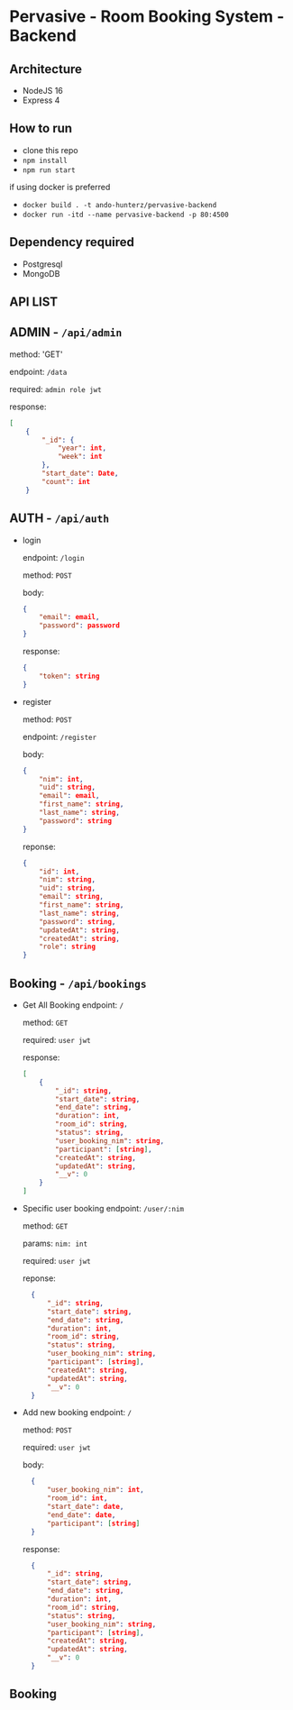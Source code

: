 # Pervasive - Room Booking System - Backend

## Architecture

- NodeJS 16
- Express 4

## How to run

- clone this repo
- `npm install`
- `npm run start`

if using docker is preferred

- `docker build . -t ando-hunterz/pervasive-backend`
- `docker run -itd --name pervasive-backend -p 80:4500`
  
## Dependency required

- Postgresql
- MongoDB

## API LIST
## ADMIN - `/api/admin`

method: 'GET'

endpoint: `/data`

required: `admin role jwt`

response: 
``` json
[
    {
        "_id": {
            "year": int,
            "week": int
        },
        "start_date": Date,
        "count": int
    }
```

## AUTH - `/api/auth`

- login

    endpoint: `/login`

    method: `POST`

    body: 
    ```json
    {
        "email": email,
        "password": password
    }
    ```

    response: 
    ```json
    {
        "token": string
    }
    ```

- register
  
    method: `POST`

    endpoint: `/register`

    body: 
    ```json
    {
        "nim": int,
        "uid": string,
        "email": email,
        "first_name": string,
        "last_name": string,
        "password": string
    }
    ```

    reponse: 
    ```json
    {
        "id": int,
        "nim": string,
        "uid": string,
        "email": string,
        "first_name": string,
        "last_name": string,
        "password": string,
        "updatedAt": string,
        "createdAt": string,
        "role": string
    }
    ```

## Booking - `/api/bookings`
- Get All Booking
    endpoint: `/`

    method: `GET`

    required: `user jwt`

    response: 
    ```json
    [
        {
            "_id": string,
            "start_date": string,
            "end_date": string,
            "duration": int,
            "room_id": string,
            "status": string,
            "user_booking_nim": string,
            "participant": [string],
            "createdAt": string,
            "updatedAt": string,
            "__v": 0
        }
    ]
    ```
 
- Specific user booking
  endpoint: `/user/:nim`

  method: `GET`

  params: `nim: int`

  required: `user jwt`

  reponse: 
  ```json
    {
        "_id": string,
        "start_date": string,
        "end_date": string,
        "duration": int,
        "room_id": string,
        "status": string,
        "user_booking_nim": string,
        "participant": [string],
        "createdAt": string,
        "updatedAt": string,
        "__v": 0
    }
  ```
- Add new booking
  endpoint: `/`

  method: `POST`

  required: `user jwt`

  body: 
  ```json
    {
        "user_booking_nim": int,
        "room_id": int,
        "start_date": date,
        "end_date": date,
        "participant": [string]
    }
  ```

  response: 
  ```json
    {
        "_id": string,
        "start_date": string,
        "end_date": string,
        "duration": int,
        "room_id": string,
        "status": string,
        "user_booking_nim": string,
        "participant": [string],
        "createdAt": string,
        "updatedAt": string,
        "__v": 0
    }
  ```

## Booking



